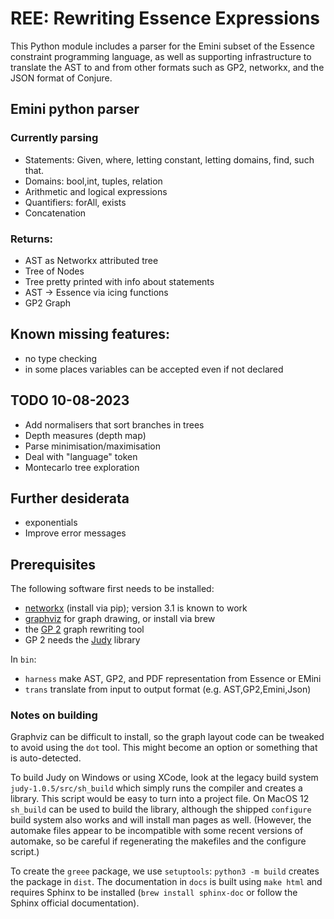 # REE: Rewriting Essence Expressions

This Python module includes a parser for the Emini subset of the Essence constraint programming language, as well as supporting infrastructure to translate the AST to and from other formats such as GP2, networkx, and the JSON format of Conjure.


## Emini python parser

### Currently parsing

* Statements: Given, where, letting constant, letting domains, find, such that.
* Domains: bool,int, tuples, relation
* Arithmetic and logical expressions
* Quantifiers: forAll, exists
* Concatenation

### Returns:

* AST as Networkx attributed tree
* Tree of Nodes
* Tree pretty printed with info about statements
* AST -> Essence via icing functions
* GP2 Graph

## Known missing features:

* no type checking
* in some places variables can be accepted even if not declared

## TODO 10-08-2023

* Add normalisers that sort branches in trees
* Depth measures (depth map)
* Parse minimisation/maximisation
* Deal with "language" token
* Montecarlo tree exploration


## Further desiderata

* exponentials
* Improve error messages


## Prerequisites

The following software first needs to be installed:
- [networkx](https://networkx.org/) (install via pip); version 3.1 is known to work
- [graphviz](https://gitlab.com/graphviz/graphviz.git) for graph drawing, or install via brew
- the [GP 2](https://github.com/UoYCS-plasma/GP2) graph rewriting tool
- GP 2 needs the [Judy](https://sourceforge.net/projects/judy/) library

In ``bin``:
- ``harness`` make AST, GP2, and PDF representation from Essence or EMini
- ``trans`` translate from input to output format (e.g. AST,GP2,Emini,Json)


### Notes on building

Graphviz can be difficult to install, so the graph layout code can be tweaked to avoid using the `dot` tool.
This might become an option or something that is auto-detected.

To build Judy on Windows or using XCode, look at the legacy build system `judy-1.0.5/src/sh_build` which simply runs the compiler and creates a library.
This script would be easy to turn into a project file.
On MacOS 12 `sh_build` can be used to build the library, although the shipped `configure` build system also works and will install man pages as well.
(However, the automake files appear to be incompatible with some recent versions of automake, so be careful if regenerating the makefiles and the configure script.)

To create the `greee` package, we use `setuptools`: `python3 -m build` creates the package in `dist`.
The documentation in `docs` is built using `make html` and requires Sphinx to be installed (`brew install sphinx-doc` or follow the Sphinx official documentation).

